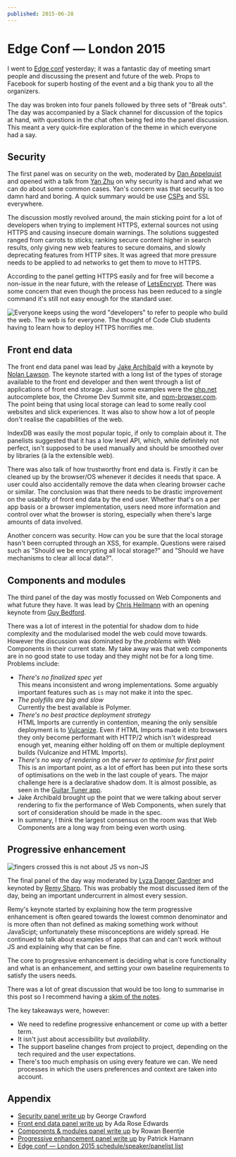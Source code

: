 ```yaml
---
published: 2015-06-28
---
```


# Edge Conf — London 2015

I went to [Edge conf](https://edgeconf.com/2015-london) yesterday; it was a
fantastic day of meeting smart people and discussing the present and future of
the web. Props to Facebook for superb hosting of the event and a big thank you
to all the organizers.

The day was broken into four panels followed by three sets of "Break outs". The
day was accompanied by a Slack channel for discussion of the topics at hand,
with questions in the chat often being fed into the panel discussion. This meant
a very quick-fire exploration of the theme in which everyone had a say.

## Security

The first panel was on security on the web, moderated by
[Dan Appelquist](https://twitter.com/torgo) and opened with a talk from
[Yan Zhu](https://twitter.com/bcrypt) on why security is hard and what we can do
about some common cases. Yan's concern was that security is too damn hard and
boring. A quick summary would be use [CSPs](http://csptester.io/) and SSL
everywhere.

The discussion mostly revolved around, the main sticking point for a lot of
developers when trying to implement HTTPS, external sources not using HTTPS and
causing insecure domain warnings. The solutions suggested ranged from carrots to
sticks; ranking secure content higher in search results, only giving new web
features to secure domains, and slowly deprecating features from HTTP sites. It
was agreed that more pressure needs to be applied to ad networks to get them to
move to HTTPS.

According to the panel getting HTTPS easily and for free will become a non-issue
in the near future, with the release of [LetsEncrypt](https://letsencrypt.org/).
There was some concern that even though the process has been reduced to a single
command it's still not easy enough for the standard user.

![Everyone keeps using the word "developers" to refer to people who build the
web. The web is for everyone. The thought of Code Club students having to learn
how to deploy HTTPS horrifies me.](/img/edge-conf-2015-1.png)

## Front end data

The front end data panel was lead by
[Jake Archibald](https://twitter.com/jaffathecake) with a keynote by
[Nolan Lawson](https://twitter.com/nolanlawson). The keynote started with a long
list of the types of storage available to the front end developer and then went
through a list of applications of front end storage. Just some examples were the
[php.net](http://php.net/) autocomplete box, the Chrome Dev Summit site, and
[npm-browser.com](http://npm-browser.com/). The point being that using local
storage can lead to some really cool websites and slick experiences. It was also
to show how a lot of people don't realise the capabilities of the web.

IndexDB was easily the most popular topic, if only to complain about it. The
panelists suggested that it has a low level API, which, while definitely not
perfect, isn't supposed to be used manually and should be smoothed over by
libraries (à la the extensible web).

There was also talk of how trustworthy front end data is. Firstly it can be
cleaned up by the browser/OS whenever it decides it needs that space. A user
could also accidentally remove the data when clearing browser cache or similar.
The conclusion was that there needs to be drastic improvement on the usabilty of
front end data by the end user. Whether that's on a per app basis or a browser
implementation, users need more information and control over what the browser is
storing, especially when there's large amounts of data involved.

Another concern was security. How can you be sure that the local storage hasn't
been corrupted through an XSS, for example. Questions were raised such as
"Should we be encrypting all local storage?" and "Should we have mechanisms to
clear all local data?".

## Components and modules

The third panel of the day was mostly focussed on Web Components and what future
they have. It was lead by [Chris Heilmann](https://twitter.com/codepo8) with an
opening keynote from [Guy Bedford](https://twitter.com/guybedford).

There was a lot of interest in the potential for shadow dom to hide complexity
and the modularised model the web could move towards. However the discussion was
dominated by the _problems_ with Web Components in their current state. My take
away was that web components are in no good state to use today and they might
not be for a long time. Problems include:

- _There's no finalized spec yet_ <br> This means inconsistent and wrong
  implementations. Some arguably important features such as `is` may not make it
  into the spec.
- _The polyfills are big and slow_ <br> Currently the best available is Polymer.
- _There's no best practice deployment strategy_ <br> HTML Imports are currently
  in contention, meaning the only sensible deployment is to
  [Vulcanize](https://github.com/polymer/vulcanize). Even if HTML Imports made
  it into browsers they only become performant with HTTP/2 which isn't
  widespread enough yet, meaning either holding off on them or multiple
  deployment builds (Vulcanize and HTML Imports).
- _There's no way of rendering on the server to optimise for first paint_ <br>
  This is an important point, as a lot of effort has been put into these sorts
  of optimisations on the web in the last couple of years. The major challenge
  here is a declarative shadow dom. It is almost possible, as seen in the
  [Guitar Tuner app](https://aerotwist.com/blog/guitar-tuner).
- Jake Archibald brought up the point that we were talking about server
  rendering to fix the performance of Web Components, when surely that sort of
  consideration should be made in the spec.
- In summary, I think the largest consensus on the room was that Web Components
  are a long way from being even worth using.

## Progressive enhancement

![fingers crossed this is not about JS vs non-JS](/img/edge-conf-2015-2.png)

The final panel of the day way moderated by
[Lyza Danger Gardner](https://twitter.com/lyzadanger) and keynoted by
[Remy Sharp](https://twitter.com/rem). This was probably the most discussed item
of the day, being an important undercurrent in almost every session.

Remy's keynote started by explaining how the term progressive enhancement is
often geared towards the lowest common denominator and is more often than not
defined as making something work without JavaScipt; unfortunately these
misconceptions are widely spread. He continued to talk about examples of apps
that can and can't work without JS and explaining why that can be fine.

The core to progressive enhancement is deciding what is core functionality and
what is an enhancement, and setting your own baseline requirements to satisfy
the users needs.

There was a lot of great discussion that would be too long to summarise in this
post so I recommend having a
[skim of the notes](https://docs.google.com/document/d/1aSjbz1A2ifV5Xu-pYx-SGiweaihwZ74R79PXeAJxJh8/edit).

The key takeaways were, however:

- We need to redefine progressive enhancement or come up with a better term.
- It isn't just about accessibility but _availability_.
- The support baseline changes from project to project, depending on the tech
  required and the user expectations.
- There's too much emphasis on using every feature we can. We need processes in
  which the users preferences and context are taken into account.

## Appendix

- [Security panel write up](https://docs.google.com/document/d/1tUbDpaZ-aeajAqSIQInYxDZHlDY1SnM9ZTuUeViz1lg/edit)
  by George Crawford
- [Front end data panel write up](https://docs.google.com/document/d/18T9Qhx1NQGUTGAWKBQqITqQlXPIRmiaSRK19-8qMACY/edit)
  by Ada Rose Edwards
- [Components & modules panel write up](https://docs.google.com/document/d/1Keg45q9iLtI79wcgZjrH2s0Gp_Mh36Ob5i6ZZmHoHPo/edit)
  by Rowan Beentje
- [Progressive enhancement panel write up](https://docs.google.com/document/d/1aSjbz1A2ifV5Xu-pYx-SGiweaihwZ74R79PXeAJxJh8/edit)
  by Patrick Hamann
- [Edge conf — London 2015 schedule/speaker/panelist
  list](https://edgeconf.com/2015-london/schedule)
